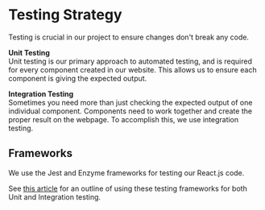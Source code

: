 # Testing Strategy
Testing is crucial in our project to ensure changes don't break any code.

**Unit Testing**  
Unit testing is our primary approach to automated testing, and is required for every component created in our website. This allows us to ensure each component is giving the expected output.

**Integration Testing**  
Sometimes you need more than just checking the expected output of one individual component. Components need to work together and create the proper result on the webpage. To accomplish this, we use integration testing.

## Frameworks
We use the Jest and Enzyme frameworks for testing our React.js code.

See [this article](https://blog.bitsrc.io/how-to-test-react-components-using-jest-and-enzyme-fab851a43875) for an outline of using these testing frameworks for both Unit and Integration testing.
